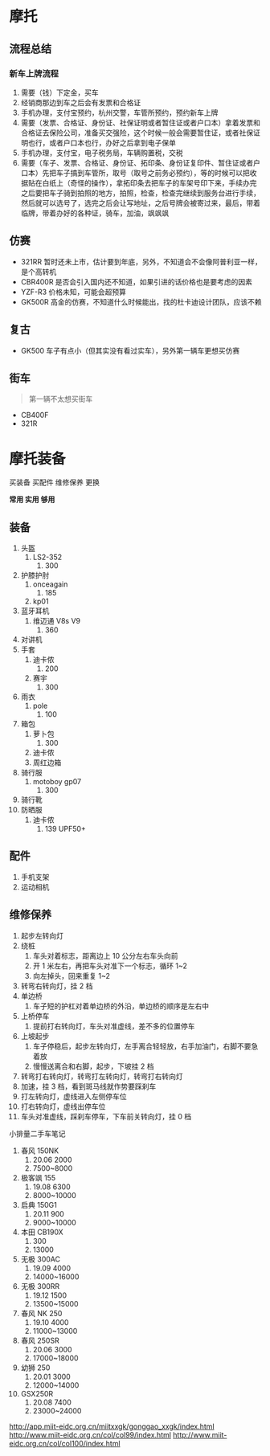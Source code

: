 # 摩托

## 流程总结

### 新车上牌流程

1. 需要（钱）下定金，买车
2. 经销商那边到车之后会有发票和合格证
3. 手机办理，支付宝预约，杭州交警，车管所预约，预约新车上牌
4. 需要（发票、合格证、身份证、社保证明或者暂住证或者户口本）拿着发票和合格证去保险公司，准备买交强险，这个时候一般会需要暂住证，或者社保证明也行，或者户口本也行，办好之后拿到电子保单
5. 手机办理，支付宝，电子税务局，车辆购置税，交税
6. 需要（车子、发票、合格证、身份证、拓印条、身份证复印件、暂住证或者户口本）先把车子搞到车管所，取号（取号之前务必预约），等的时候可以把收据贴在白纸上（奇怪的操作），拿拓印条去把车子的车架号印下来，手续办完之后要把车子骑到拍照的地方，拍照，检查，检查完继续到服务台进行手续，然后就可以选号了，选完之后会让写地址，之后号牌会被寄过来，最后，带着临牌，带着办好的各种证，骑车，加油，飒飒飒

## 仿赛

- 321RR 暂时还未上市，估计要到年底，另外，不知道会不会像阿普利亚一样，是个高转机
- CBR400R 是否会引入国内还不知道，如果引进的话价格也是要考虑的因素
- YZF-R3 价格未知，可能会超预算
- GK500R 高金的仿赛，不知道什么时候能出，找的杜卡迪设计团队，应该不赖

## 复古

- GK500 车子有点小（但其实没有看过实车），另外第一辆车更想买仿赛

## 街车

> 第一辆不太想买街车

- CB400F
- 321R

# 摩托装备

买装备
买配件
维修保养
更换

**常用 实用 够用**

## 装备

1. 头盔
   1. LS2-352
      1. 300
2. 护膝护肘
   1. onceagain
      1. 185
   2. kp01
3. 蓝牙耳机
   1. 维迈通 V8s V9
      1. 360
4. 对讲机
5. 手套
   1. 迪卡侬
      1. 200
   2. 赛宇
      1. 300
6. 雨衣
   1. pole
      1. 100
7. 箱包
   1. 萝卜包
      1. 300
   2. 迪卡侬
   3. 周红边箱
8. 骑行服
   1. motoboy gp07
      1. 300
9. 骑行靴
10. 防晒服
    1. 迪卡侬
       1. 139 UPF50+

## 配件

1. 手机支架
2. 运动相机

## 维修保养

1. 起步左转向灯
2. 绕桩
   1. 车头对着标志，距离边上 10 公分左右车头向前
   2. 开 1 米左右，再把车头对准下一个标志，循环 1~2
   3. 向左掉头，回来重复 1~2
3. 转弯右转向灯，挂 2 档
4. 单边桥
   1. 车子短的护杠对着单边桥的外沿，单边桥的顺序是左右中
5. 上桥停车
   1. 提前打右转向灯，车头对准虚线，差不多的位置停车
6. 上坡起步
   1. 车子停稳后，起步左转向灯，左手离合轻轻放，右手加油门，右脚不要急着放
   2. 慢慢送离合和右脚，起步，下坡挂 2 档
7. 转弯打右转向灯，转弯打左转向灯，转弯打右转向灯
8. 加速，挂 3 档，看到斑马线就作势要踩刹车
9. 打左转向灯，虚线进入左侧停车位
10. 打右转向灯，虚线出停车位
11. 车头对准虚线，踩刹车停车，下车前关转向灯，挂 0 档

小排量二手车笔记

1. 春风 150NK
   1. 20.06 2000
   2. 7500~8000
2. 极客飒 155
   1. 19.08 6300
   2. 8000~10000
3. 启典 150G1
   1. 20.11 900
   2. 9000~10000
4. 本田 CB190X
   1. 300
   2. 13000
5. 无极 300AC
   1. 19.09 4000
   2. 14000~16000
6. 无极 300RR
   1. 19.12 1500
   2. 13500~15000
7. 春风 NK 250
   1. 19.10 4000
   2. 11000~13000
8. 春风 250SR
   1. 20.06 3000
   2. 17000~18000
9. 幼狮 250
   1. 20.01 3000
   2. 12000~14000
10. GSX250R
    1. 20.08 7400
    2. 23000~24000

http://app.miit-eidc.org.cn/miitxxgk/gonggao_xxgk/index.html
http://www.miit-eidc.org.cn/col/col99/index.html
http://www.miit-eidc.org.cn/col/col100/index.html
